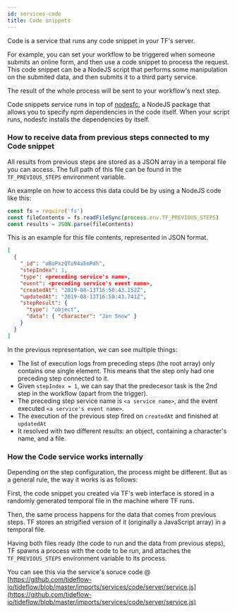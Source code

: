 ```yaml
---
id: services-code
title: Code snippets
---
```


Code is a service that runs any code snippet in your TF's server.

For example, you can set your workflow to be triggered when someone submits an
online form, and then use a code snippet to process the request. This code
snippet can be a NodeJS script that performs some manipulation on the submited
data, and then submits it to a third party service.

The result of the whole process will be sent to your workflow's next step.

<div class="notice notice-attention">
Code snippets service runs in top of <a href="https://www.npmjs.com/package/nodesfc" target="_blank">nodesfc</a>, a NodeJS package that
allows you to specify npm dependencies in the code itself. When your script runs, nodesfc installs the dependencies by itself.
</div>

### How to receive data from previous steps connected to my Code snippet

All results from previous steps are stored as a JSON array in a temporal file
you can access. The full path of this file can be found in the
`TF_PREVIOUS_STEPS` environment variable.

An example on how to access this data could be by using a NodeJS code like this:

```javascript
const fs = require('fs')
const fileContents = fs.readFileSync(process.env.TF_PREVIOUS_STEPS)
const results = JSON.parse(fileContents)
```

This is an example for this file contents, represented in JSON format.

```json
[
  {
    "_id": "oBoPxzQTu94a5mPdh",
    "stepIndex": 1,
    "type": <preceding service's name>,
    "event": <preceding service's event name>,
    "createdAt": "2019-08-13T16:50:43.152Z",
    "updatedAt": "2019-08-13T16:50:43.741Z",
    "stepResult": {
      "type": "object",
      "data": { "character": "Jon Snow" }
    }
  }
]
```

In the previous representation, we can see multiple things:

- The list of execution logs from preceding steps (the root array) only contains
one single element. This means that the step only had one preceding step connected
to it.
- Given `stepIndex = 1`, we can say that the predecesor task is the 2nd step in
the workflow (apart from the trigger).
- The preceding step service name is `<a service name>`, and the event executed
`<a service's event name>`.
- The execution of the previous step fired on `createdAt` and finished at `updatedAt`
- It resolved with two different results: an object, containing a character's name, and
a file.

### How the Code service works internally

Depending on the step configuration, the process might be different. But as a
general rule, the way it works is as follows:

First, the code snippet you created via TF's web interface is stored in a
randomly generated temporal file in the machine where TF runs.

Then, the same process happens for the data that comes from previous steps.
TF stores an strigified version of it (originally a JavaScript array) in a
temporal file.

Having both files ready (the code to run and the data from previous steps),
TF spawns a process with the code to be run, and attaches the
`TF_PREVIOUS_STEPS` environment variable to its process.

You can see this via the service's soruce code @ [https://github.com/tideflow-io/tideflow/blob/master/imports/services/code/server/service.js](https://github.com/tideflow-io/tideflow/blob/master/imports/services/code/server/service.js)
